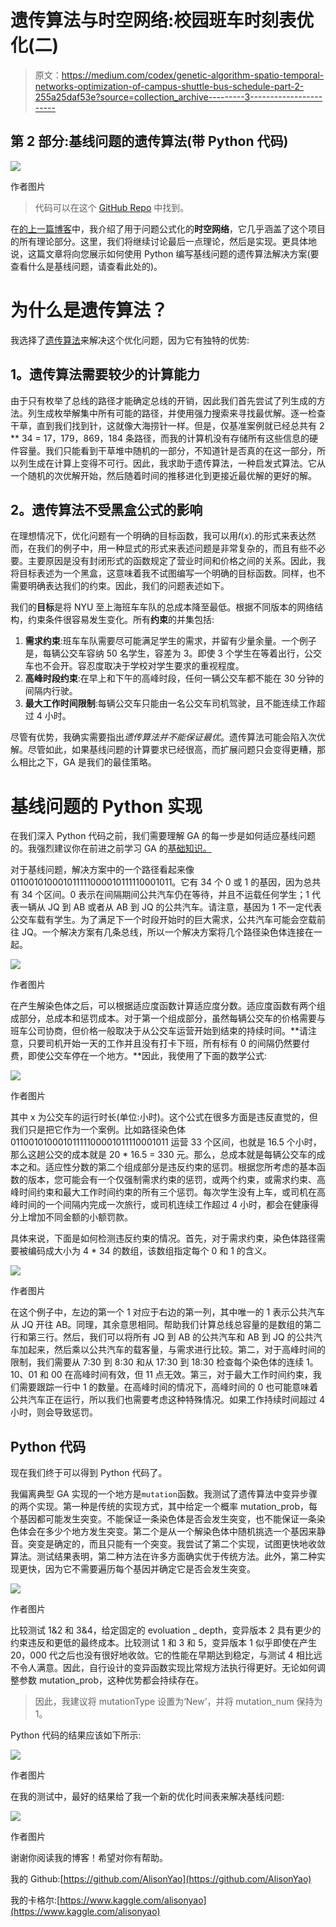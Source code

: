 # 遗传算法与时空网络:校园班车时刻表优化(二)

> 原文：<https://medium.com/codex/genetic-algorithm-spatio-temporal-networks-optimization-of-campus-shuttle-bus-schedule-part-2-255a25daf53e?source=collection_archive---------3----------------------->

## 第 2 部分:基线问题的遗传算法(带 Python 代码)

![](img/a888cb675c17aa237605d3896eef05fb.png)

作者图片

> 代码可以在这个 [GitHub Repo](https://github.com/AlisonYao/DURF-Bus-Schedule-Optimization) 中找到。

在[的上一篇博客](/codex/genetic-algorithm-spatio-temporal-networks-optimization-of-campus-shuttle-bus-schedule-part-1-e0dc3bcdb30c)中，我介绍了用于问题公式化的**时空网络**，它几乎涵盖了这个项目的所有理论部分。这里，我们将继续讨论最后一点理论，然后是实现。更具体地说，这篇文章将向您展示如何使用 Python 编写基线问题的遗传算法解决方案(要查看什么是基线问题，请查看此处的)。

# 为什么是遗传算法？

我选择了[遗传算法](https://towardsdatascience.com/introduction-to-genetic-algorithms-including-example-code-e396e98d8bf3)来解决这个优化问题，因为它有独特的优势:

## **1。遗传算法需要较少的计算能力**

由于只有枚举了总线的路径才能确定总线的开销，因此我们首先尝试了列生成的方法。列生成枚举解集中所有可能的路径，并使用强力搜索来寻找最优解。逐一检查干草，直到我们找到针，这就像大海捞针一样。但是，仅基准案例就已经总共有 2 ** 34 = 17，179，869，184 条路径，而我的计算机没有存储所有这些信息的硬件容量。我们只能看到干草堆中随机的一部分，不知道针是否真的在这一部分，所以列生成在计算上变得不可行。因此，我求助于遗传算法，一种启发式算法。它从一个随机的次优解开始，然后随着时间的推移进化到更接近最优解的更好的解。

## **2。遗传算法不受黑盒公式的影响**

在理想情况下，优化问题有一个明确的目标函数，我可以用𝑓(𝑥).的形式来表达然而，在我们的例子中，用一种显式的形式来表述问题是非常复杂的，而且有些不必要。主要原因是没有封闭形式的函数规定了营业时间和价格之间的关系。因此，我将目标表述为一个黑盒，这意味着我不试图编写一个明确的目标函数。同样，也不需要明确表达我们的约束。因此，我们的问题表述如下。

我们的**目标**是将 NYU 至上海班车车队的总成本降至最低。根据不同版本的网络结构，约束条件很容易发生变化。所有**约束**的并集包括:

1.  **需求约束**:班车车队需要尽可能满足学生的需求，并留有少量余量。一个例子是，每辆公交车容纳 50 名学生，容差为 3。即使 3 个学生在等着出行，公交车也不会开。容忍度取决于学校对学生要求的重视程度。
2.  **高峰时段约束**:在早上和下午的高峰时段，任何一辆公交车都不能在 30 分钟的间隔内行驶。
3.  **最大工作时间限制**:每辆公交车只能由一名公交车司机驾驶，且不能连续工作超过 4 小时。

尽管有优势，我确实需要指出*遗传算法并不能保证最优*。遗传算法可能会陷入次优解。尽管如此，如果基线问题的计算要求已经很高，而扩展问题只会变得更糟，那么相比之下，GA 是我们的最佳策略。

# 基线问题的 Python 实现

在我们深入 Python 代码之前，我们需要理解 GA 的每一步是如何适应基线问题的。我强烈建议你在前进之前学习 GA 的[基础知识。](https://towardsdatascience.com/introduction-to-genetic-algorithms-including-example-code-e396e98d8bf3)

对于基线问题，解决方案中的一个路径看起来像 011001010001011111000010111110001011。它有 34 个 0 或 1 的基因，因为总共有 34 个区间。0 表示在间隔期间公共汽车仍在等待，并且不运载任何学生；1 代表一辆从 JQ 到 AB 或者从 AB 到 JQ 的公共汽车。请注意，基因为 1 不一定代表公交车载有学生。为了满足下一个时段开始时的巨大需求，公共汽车可能会空载前往 JQ。一个解决方案有几条总线，所以一个解决方案将几个路径染色体连接在一起。

![](img/bf6def9b5450a110460d61f78b3fcda8.png)

作者图片

在产生解染色体之后，可以根据适应度函数计算适应度分数。适应度函数有两个组成部分，总成本和惩罚成本。对于第一个组成部分，虽然每辆公交车的价格需要与班车公司协商，但价格一般取决于从公交车运营开始到结束的持续时间。**请注意，只要司机开始一天的工作并且没有打卡下班，所有标有 0 的间隔仍然要付费，即使公交车停在一个地方。**因此，我使用了下面的数学公式:

![](img/01aff944c915ec5d5f2b448e7d111392.png)

作者图片

其中 x 为公交车的运行时长(单位:小时)。这个公式在很多方面是违反直觉的，但我们只是把它作为一个案例。比如路径染色体 01100101000101111100001011110001011 运营 33 个区间，也就是 16.5 个小时，那么这趟公交的成本就是 20 * 16.5 = 330 元。那么，总成本就是每辆公交车的成本之和。适应性分数的第二个组成部分是违反约束的惩罚。根据您所考虑的基本函数的版本，您可能会有一个仅强制需求约束的惩罚，或两个约束，或需求约束、高峰时间约束和最大工作时间约束的所有三个惩罚。每次学生没有上车，或司机在高峰时间的一个间隔内完成一次旅行，或司机连续工作超过 4 小时，都会在健康得分上增加不同金额的小额罚款。

具体来说，下面是如何检测违反约束的情况。首先，对于需求约束，染色体路径需要被编码成大小为 4 * 34 的数组，该数组指定每个 0 和 1 的含义。

![](img/5957cb1b1c032d7cbe8d2d275d93c532.png)

作者图片

在这个例子中，左边的第一个 1 对应于右边的第一列，其中唯一的 1 表示公共汽车从 JQ 开往 AB。同理，其余意思相同。帮助我们计算总线总容量的是数组的第二行和第三行。然后，我们可以将所有 JQ 到 AB 的公共汽车和 AB 到 JQ 的公共汽车加起来，然后乘以公共汽车的载客量，与需求进行比较。第二，对于高峰时间的限制，我们需要从 7:30 到 8:30 和从 17:30 到 18:30 检查每个染色体的连续 1。10、01 和 00 在高峰时间有效，但 11 点无效。第三，对于最大工作时间约束，我们需要跟踪一行中 1 的数量。在高峰时间的情况下，高峰时间的 0 也可能意味着公共汽车正在运行，所以我们也需要考虑这种特殊情况。如果工作持续时间超过 4 小时，则会导致惩罚。

## Python 代码

现在我们终于可以得到 Python 代码了。

我偏离典型 GA 实现的一个地方是`mutation`函数。我测试了遗传算法中变异步骤的两个实现。第一种是传统的实现方式，其中给定一个概率 mutation_prob，每个基因都可能发生突变。不能保证一条染色体是否会发生突变，也不能保证一条染色体会在多少个地方发生突变。第二个是从一个解染色体中随机挑选一个基因来静音。突变是确定的，而且只能有一个突变。我尝试了第二个实现，试图更快地收敛算法。测试结果表明，第二种方法在许多方面确实优于传统方法。此外，第二种实现更快，因为它不需要遍历每个基因并确定它是否会发生突变。

![](img/7f0969b5ce7027d01bf72ccfee0cb3c6.png)

作者图片

比较测试 1&2 和 3&4，给定固定的 evoluation _ depth，变异版本 2 具有更少的约束违反和更低的最终成本。比较测试 1 和 3 和 5，变异版本 1 似乎即使在产生 20，000 代之后也没有很好地收敛。它的性能在早期达到稳定，与测试 4 相比远不令人满意。因此，自行设计的变异函数实现比常规方法执行得更好。无论如何调整参数 mutation_prob，这种优势都会持续存在。

> 因此，我建议将 mutationType 设置为‘New’，并将 mutation_num 保持为 1。

Python 代码的结果应该如下所示:

![](img/c20fc15a84df81160f72dd3426bef526.png)

作者图片

在我的测试中，最好的结果给了我一个新的优化时间表来解决基线问题:

![](img/fb58793ed6a84040e1eccee022bd4ccc.png)

作者图片

谢谢你阅读我的博客！希望对你有帮助。

我的 Github:[https://github.com/AlisonYao](https://github.com/AlisonYao)

我的卡格尔:[https://www.kaggle.com/alisonyao](https://www.kaggle.com/alisonyao)